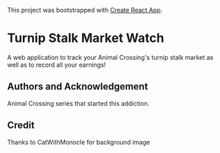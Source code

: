This project was bootstrapped with [Create React App](https://github.com/facebook/create-react-app).

# Turnip Stalk Market Watch
A web application to track your Animal Crossing's turnip stalk market as well as to record all your earnings!

## Authors and Acknowledgement
Animal Crossing series that started this addiction.

## Credit
Thanks to CatWithMonocle for background image